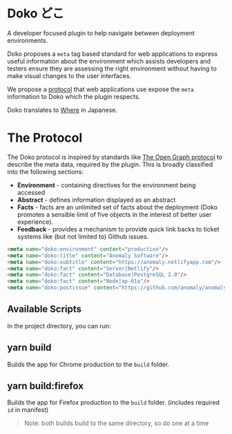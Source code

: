 # Doko どこ
A developer focused plugin to help navigate between deployment environments.

Doko proposes a `meta` tag based standard for web applications to express useful information about the environment which assists developers and testers ensure they are assessing the right environment without having to make visual changes to the user interfaces.

We propose a [protocol](RFC.md) that web applications use expose the `meta` information to Doko which the plugin respects.

Doko translates to [Where](https://translate.google.com/?sl=auto&tl=en&text=doko&op=translate) in Japanese.

# The Protocol

The Doko protocol is inspired by standards like [The Open Graph protocol](https://ogp.me/) to describe the meta data, required by the plugin. This is broadly classified into the following sections:

- **Environment** - containing directives for the environment being accessed
- **Abstract** - defines information displayed as an abstract
- **Facts** - facts are an unlimited set of facts about the deployment (Doko promotes a sensible limit of five objects in the interest of better user experience).
- **Feedback** - provides a mechanism to provide quick link backs to ticket systems like (but not limited to) Github issues.

```html
<meta name="doko:environment" content="production"/>
<meta name="doko:title" content="Anomaly Software"/>
<meta name="doko:subtitle" content="https://anomaly.netlifyapp.com"/>
<meta name="doko:fact" content="Server|Netlify"/>
<meta name="doko:fact" content="Database|PostgreSQL 2.0"/>
<meta name="doko:fact" content="Node|ap-01a"/>
<meta name="doko:postissue" content="https://github.com/anomaly/anomaly/issues/new"/>
```

## Available Scripts

In the project directory, you can run:

## yarn build

Builds the app for Chrome production to the `build` folder.

## yarn build:firefox

Builds the app for Firefox production to the `build` folder. (includes required `id` in manifest)

> Note: both builds build to the same directory, so do one at a time
